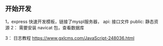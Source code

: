 
## 开始开发
1，express 快速开发模板，链接了myspl服务器，
api: 接口文件
public: 静态资源
2： 需要安装 navicat 包，查看数据库

3： 日志教程  https://www.gxlcms.com/JavaScript-248036.html